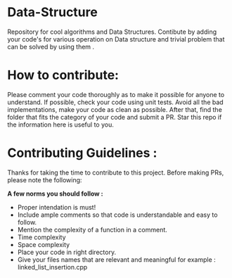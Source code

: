 # Data-Structure
Repository for cool algorithms and Data Structures. Contibute  by adding your code's for various operation on Data structure and trivial problem that can be solved by using them .

# How to contribute:
Please comment your code thoroughly as to make it possible for anyone to understand. If possible, check your code using unit tests. Avoid all the bad implementations, make your code as clean as possible. After that, find the folder that fits the category of your code and submit a PR. Star this repo if the information here is useful to you.

# Contributing Guidelines :
Thanks for taking the time to contribute to this project. Before making PRs, please note the following:

**A few norms you should follow :**
- Proper intendation is must!
- Include ample comments so that code is understandable and easy to follow.
- Mention the complexity of a function in a comment.
- Time complexity 
- Space complexity 
- Place your code in right directory.
- Give your files names that are relevant and meaningful for example : linked_list_insertion.cpp 
